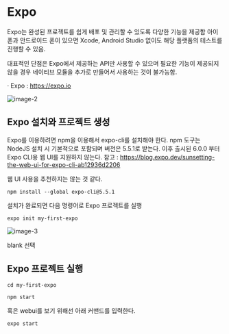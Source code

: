 # Expo 

Expo는 완성된 프로젝트를 쉽게 배포 및 관리할 수 있도록 다양한 기능을 제공함 아이폰과 안드로이드 폰이 있으면 Xcode, Android Studio 없이도 해당 플랫폼의 테스트를 진행할 수 있음.

대표적인 단점은 Expo에서 제공하는 API만 사용할 수 있으며 필요한 기능이 제공되지 않을 경우 네이티브 모듈을 추가로 만들어서 사용하는 것이 불가능함.

· Expo : https://expo.io

![image-2](https://github.com/iJaeDragon/React-Native/assets/66985977/ec087a97-efe2-491d-b1f0-9e8bec6c712c)

## Expo 설치와 프로젝트 생성

Expo를 이용하려면 npm을 이용해서 expo-cli를 설치해야 한다.
npm 도구는 NodeJS 설치 시 기본적으로 포함되며 버전은 5.5.1로 받는다.
이후 출시된 6.0.0 부터 Expo CLI용 웹 UI를 지원하지 않는다.
참고 : https://blog.expo.dev/sunsetting-the-web-ui-for-expo-cli-ab12936d2206

웹 UI 사용을 추천하지는 않는 것 같다.

```
npm install --global expo-cli@5.5.1
```

설치가 완료되면 다음 명령어로 Expo 프로젝트를 실행
```
expo init my-first-expo
```
![image-3](https://github.com/iJaeDragon/React-Native/assets/66985977/aff89dc9-5bbb-4df1-9b9a-d0b5206a00b9)

blank 선택

## Expo 프로젝트 실행

```
cd my-first-expo
```

```
npm start
```
혹은 webui를 보기 위해선 아래 커맨드를 입력한다.
```
expo start
```

